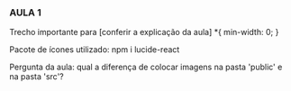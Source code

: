 ### AULA 1 ###

Trecho importante para [conferir a explicação da aula]
*{
    min-width: 0;
}

Pacote de ícones utilizado: npm i lucide-react

Pergunta da aula: qual a diferença de colocar imagens na pasta 'public' e na pasta 'src'?